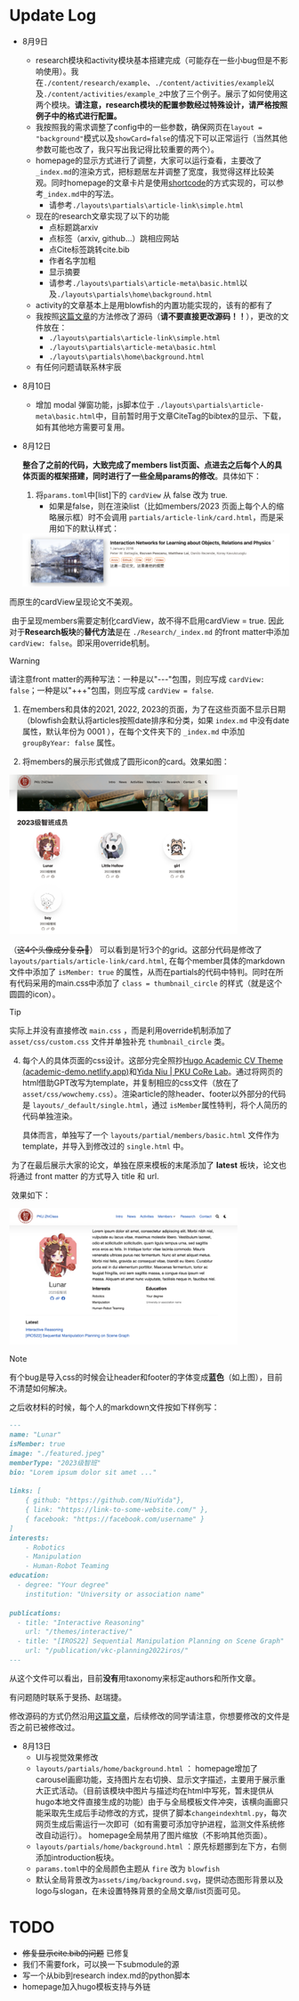# Update Log
- 8月9日
    - research模块和activity模块基本搭建完成（可能存在一些小bug但是不影响使用）。我在```./content/research/example```、```./content/activities/example```以及```./content/activities/example_2```中放了三个例子。展示了如何使用这两个模块。**请注意，research模块的配置参数经过特殊设计，请严格按照例子中的格式进行配置。**
    - 我按照我的需求调整了config中的一些参数，确保网页在```layout = "background"```模式以及```showCard=false```的情况下可以正常运行（当然其他参数可能也改了，我只写出我记得比较重要的两个）。
    - homepage的显示方式进行了调整，大家可以运行查看，主要改了```_index.md```的渲染方式，把标题居左并调整了宽度，我觉得这样比较美观。同时homepage的文章卡片是使用[shortcode](https://blowfish.page/zh-cn/docs/shortcodes/)的方式实现的，可以参考```_index.md```中的写法。
        - 请参考```./layouts\partials\article-link\simple.html```
    - 现在的research文章实现了以下的功能
        - 点标题跳arxiv
        - 点标签（arxiv, github...）跳相应网站
        - 点Cite标签跳转cite.bib
        - 作者名字加粗
        - 显示摘要
        - 请参考```./layouts\partials\article-meta\basic.html```以及```./layouts\partials\home\background.html```
    - activity的文章基本上是用blowfish的内置功能实现的，该有的都有了
    - 我按照[这篇文章](https://blowfish.page/zh-cn/docs/advanced-customisation/)的方法修改了源码（**请不要直接更改源码！！**），更改的文件放在：
        - ```./layouts\partials\article-link\simple.html```
        - ```./layouts\partials\article-meta\basic.html```
        - ```./layouts\partials\home\background.html```
    - 有任何问题请联系林宇辰
- 8月10日
    - 增加 modal 弹窗功能，js脚本位于 ```./layouts\partials\article-meta\basic.html```中，目前暂时用于文章CiteTag的bibtex的显示、下载，如有其他地方需要可复用。
    
- 8月12日
    
    **整合了之前的代码，大致完成了members list页面、点进去之后每个人的具体页面的框架搭建，同时进行了一些全局params的修改**。具体如下：
    
    1. 将`params.toml`中[list]下的 `cardView` 从 false 改为 true. 
       - 如果是false，则在渲染list（比如members/2023 页面上每个人的缩略展示框）时不会调用 `partials/article-link/card.html`，而是采用如下的默认样式：
    
    <img src="./static/img/image-20240812232943359.png" alt="image-20240812232943359" style="zoom:50%;" />

​而原生的cardView呈现论文不美观。

​		由于呈现members需要定制化cardView，故不得不启用cardView = true. 因此对于**Research板块**的**替代方法**是在 `./Research/_index.md` 的front matter中添加 `cardView: false`。即采用override机制。

> [!WARNING]
>
> 请注意front matter的两种写法：一种是以"---"包围，则应写成 `cardView: false`；一种是以"+++"包围，则应写成 `cardView = false`. 



1. 在members和具体的2021, 2022, 2023的页面，为了在这些页面不显示日期（blowfish会默认将articles按照date排序和分类，如果 `index.md` 中没有date属性，默认年份为 0001 ），在每个文件夹下的 `_index.md` 中添加 `groupByYear: false` 属性。



3. 将members的展示形式做成了圆形icon的card。效果如图：

<img src="./static/img/members-demo.png" style="zoom:40%;" />

（~~这4个头像成分复杂🤣~~） 可以看到是1行3个的grid。这部分代码是修改了 `layouts/partials/article-link/card.html`, 在每个member具体的markdown文件中添加了 `isMember: true` 的属性，从而在partials的代码中特判。同时在所有代码采用的main.css中添加了 `class = thumbnail_circle` 的样式（就是这个圆圆的icon）。

> [!TIP]
>
> 实际上并没有直接修改 `main.css` ，而是利用override机制添加了 `asset/css/custom.css` 文件并单独补充 `thumbnail_circle` 类。



4. 每个人的具体页面的css设计。这部分完全照抄[Hugo Academic CV Theme (academic-demo.netlify.app)](https://academic-demo.netlify.app/)和[Yida Niu | PKU CoRe Lab](https://pku.ai/author/yida-niu/)。通过将网页的html借助GPT改写为template，并复制相应的css文件（放在了`asset/css/wowchemy.css`）。渲染article的除header、footer以外部分的代码是 `layouts/_default/single.html`，通过 `isMember`属性特判，将个人简历的代码单独渲染。

   具体而言，单独写了一个 `layouts/partial/members/basic.html` 文件作为template，并导入到修改过的 `single.html` 中。

​	为了在最后展示大家的论文，单独在原来模板的末尾添加了 **latest** 板块，论文也将通过 front matter 的方式导入 title 和 url.

​	效果如下：

<img src="./static/img/lunar-demo.png" style="zoom:40%;" />

> [!NOTE]
>
> 有个bug是导入css的时候会让header和footer的字体变成**蓝色**（如上图），目前不清楚如何解决。

之后收材料的时候，每个人的markdown文件按如下样例写：

```markdown
---
name: "Lunar"
isMember: true
image: "./featured.jpeg"
memberType: "2023级智班"
bio: "Lorem ipsum dolor sit amet ..."

links: [
    { github: "https://github.com/NiuYida"},
    { link: "https://link-to-some-website.com/" },
    { facebook: "https://facebook.com/username" }
]
interests:
    - Robotics
    - Manipulation 
    - Human-Robot Teaming
education:
  - degree: "Your degree"
    institution: "University or association name"

publications:
  - title: "Interactive Reasoning"
    url: "/themes/interactive/"
  - title: "[IROS22] Sequential Manipulation Planning on Scene Graph"
    url: "/publication/vkc-planning2022iros/"
---
```

从这个文件可以看出，目前**没有**用taxonomy来标定authors和所作文章。



有问题随时联系于旻扬、赵瑞捷。

修改源码的方式仍然沿用[这篇文章](https://blowfish.page/zh-cn/docs/advanced-customisation/)，后续修改的同学请注意，你想要修改的文件是否之前已被修改过。


- 8月13日
    - UI与视觉效果修改
    - `layouts/partials/home/background.html` ： homepage增加了 carousel画廊功能，支持图片左右切换、显示文字描述，主要用于展示重大正式活动。（目前该模块中图片与描述均在html中写死，暂未提供从hugo本地文件直接生成的功能）由于与全局模板文件冲突，该横向画廊只能采取先生成后手动修改的方式，提供了脚本`changeindexhtml.py`，每次网页生成后需运行一次即可（如有需要可添加守护进程，监测文件系统修改自动运行）。 homepage全局禁用了图片缩放（不影响其他页面）。
    - `layouts/partials/home/background.html` ：原先标题挪到左下方，右侧添加introduction板块。
    - `params.toml`中的全局颜色主题从 `fire` 改为 `blowfish`
    - 默认全局背景改为`assets/img/background.svg`，提供动态图形背景以及logo与slogan，在未设置特殊背景的全局文章/list页面可见。

# TODO

- ~~修复显示cite.bib的问题~~ 已修复
- 我们不需要fork，可以换一下submodule的源
- 写一个从bib到research index.md的python脚本
- homepage加入hugo模板支持与外链
